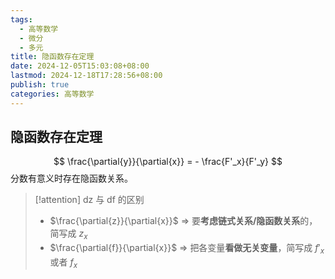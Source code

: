 ```yaml
---
tags:
  - 高等数学
  - 微分
  - 多元
title: 隐函数存在定理
date: 2024-12-05T15:03:08+08:00
lastmod: 2024-12-18T17:28:56+08:00
publish: true
categories: 高等数学
---
```


## 隐函数存在定理

$$
\frac{\partial{y}}{\partial{x}} = - \frac{F'_x}{F'_y}
$$
分数有意义时存在隐函数关系。

>[!attention] dz 与 df 的区别
>- $\frac{\partial{z}}{\partial{x}}$ $\Rightarrow$ 要**考虑链式关系/隐函数关系**的，简写成 $z_x$
>- $\frac{\partial{f}}{\partial{x}}$ $\Rightarrow$ 把各变量**看做无关变量**，简写成 $f'_x$ 或者 $f_x$
